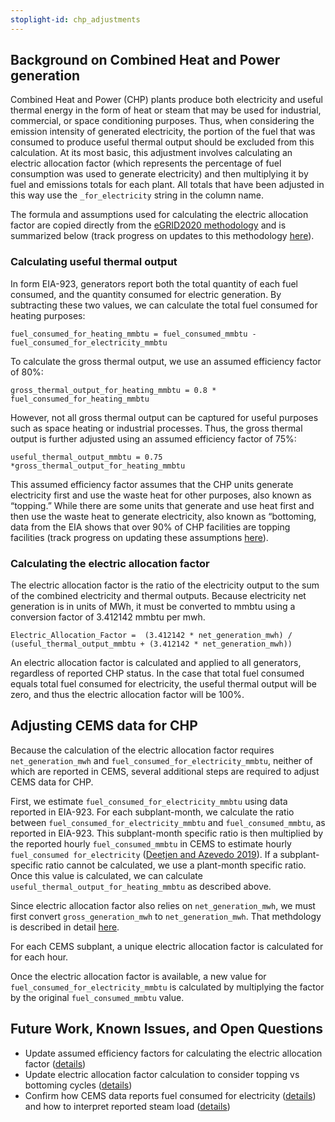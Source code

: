```yaml
---
stoplight-id: chp_adjustments
---
```


## Background on Combined Heat and Power generation
Combined Heat and Power (CHP) plants produce both electricity and useful thermal energy in the form of heat or steam that may be used for industrial, commercial, or space conditioning purposes. Thus, when considering the emission intensity of generated electricity, the portion of the fuel that was consumed to produce useful thermal output should be excluded from this calculation. At its most basic, this adjustment involves calculating an electric allocation factor (which represents the percentage of fuel consumption was used to generate electricity) and then multiplying it by fuel and emissions totals for each plant. All totals that have been adjusted in this way use the `_for_electricity` string in the column name.

The formula and assumptions used for calculating the electric allocation factor are copied directly from the [eGRID2020 methodology](https://www.epa.gov/system/files/documents/2022-01/egrid2020_technical_guide.pdf) and is summarized below (track progress on updates to this methodology [here](https://github.com/singularity-energy/open-grid-emissions/issues/23)).

### Calculating useful thermal output
In form EIA-923, generators report both the total quantity of each fuel consumed, and the quantity consumed for electric generation. By subtracting these two values, we can calculate the total fuel consumed for heating purposes:

`fuel_consumed_for_heating_mmbtu = fuel_consumed_mmbtu - fuel_consumed_for_electricity_mmbtu`

To calculate the gross thermal output, we use an assumed efficiency factor of 80%:

`gross_thermal_output_for_heating_mmbtu = 0.8 * fuel_consumed_for_heating_mmbtu`

However, not all gross thermal output can be captured for useful purposes such as space heating or industrial processes. Thus, the gross thermal output is further adjusted using an assumed efficiency factor of 75%:

`useful_thermal_output_mmbtu = 0.75 *gross_thermal_output_for_heating_mmbtu`

This assumed efficiency factor assumes that the CHP units generate electricity first and use the waste heat for other purposes, also known as “topping.” While there are some units that generate and use heat first and then use the waste heat to generate electricity, also known as “bottoming, data from the EIA shows that over 90% of CHP facilities are topping facilities (track progress on updating these assumptions [here](https://github.com/singularity-energy/open-grid-emissions/issues/23)).

### Calculating the electric allocation factor
The electric allocation factor is the ratio of the electricity output to the sum of the combined electricity and thermal outputs. Because electricity net generation is in units of MWh, it must be converted to mmbtu using a conversion factor of 3.412142 mmbtu per mwh.

`Electric_Allocation_Factor =  (3.412142 * net_generation_mwh) / (useful_thermal_output_mmbtu + (3.412142 * net_generation_mwh))`

An electric allocation factor is calculated and applied to all generators, regardless of reported CHP status. In the case that total fuel consumed equals total fuel consumed for electricity, the useful thermal output will be zero, and thus the electric allocation factor will be 100%.

## Adjusting CEMS data for CHP
Because the calculation of the electric allocation factor requires `net_generation_mwh` and `fuel_consumed_for_electricity_mmbtu`, neither of which are reported in CEMS, several additional steps are required to adjust CEMS data for CHP.

First, we estimate `fuel_consumed_for_electricity_mmbtu` using data reported in EIA-923. For each subplant-month, we calculate the ratio between `fuel_consumed_for_electricity_mmbtu` and `fuel_consumed_mmbtu`, as reported in EIA-923. This subplant-month specific ratio is then multiplied by the reported hourly `fuel_consumed_mmbtu` in CEMS to estimate hourly `fuel_consumed for_electricity` ([Deetjen and Azevedo 2019](https://doi.org/10.1021/acs.est.9b02500)). If a subplant-specific ratio cannot be calculated, we use a plant-month specific ratio. Once this value is calculated, we can calculate `useful_thermal_output_for_heating_mmbtu` as described above.

Since electric allocation factor also relies on `net_generation_mwh`, we must first convert `gross_generation_mwh` to `net_generation_mwh`. That methdology is described in detail [here](../Converting%20Gross%20to%20Net%20Generation.md).

For each CEMS subplant, a unique electric allocation factor is calculated for for each hour.

Once the electric allocation factor is available, a new value for `fuel_consumed_for_electricity_mmbtu` is calculated by multiplying the factor by the original `fuel_consumed_mmbtu` value.

## Future Work, Known Issues, and Open Questions
- Update assumed efficiency factors for calculating the electric allocation factor ([details](https://github.com/singularity-energy/open-grid-emissions/issues/23))
- Update electric allocation factor calculation to consider topping vs bottoming cycles ([details](https://github.com/singularity-energy/open-grid-emissions/issues/23))
- Confirm how CEMS data reports fuel consumed for electricity ([details](https://github.com/singularity-energy/open-grid-emissions/issues/23)) and how to interpret reported steam load ([details](https://github.com/singularity-energy/open-grid-emissions/issues/103))